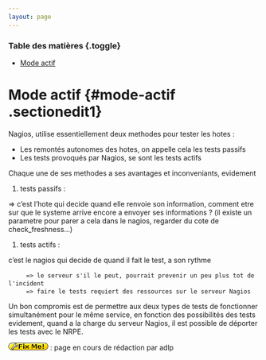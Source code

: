 ```yaml
---
layout: page
---
```


### Table des matières {.toggle}

-   [Mode actif](actif.html#mode-actif)

Mode actif {#mode-actif .sectionedit1}
==========

Nagios, utilise essentiellement deux methodes pour tester les hotes :

-   Les remontés autonomes des hotes, on appelle cela les tests passifs
-   Les tests provoqués par Nagios, se sont les tests actifs

Chaque une de ses methodes a ses avantages et inconveniants, evidement

1.  tests passifs :

⇒ c’est l’hote qui decide quand elle renvoie son information, comment
etre sur que le systeme arrive encore a envoyer ses informations ? (il
existe un parametre pour parer a cela dans le nagios, regarder du cote
de check\_freshness…)

1.  tests actifs :

c’est le nagios qui decide de quand il fait le test, a son rythme

~~~~ {.code}
     => le serveur s'il le peut, pourrait prevenir un peu plus tot de l'incident
     => faire le tests requiert des ressources sur le serveur Nagios
~~~~

Un bon compromis est de permettre aux deux types de tests de fonctionner
simultanément pour le même service, en fonction des possibilités des
tests evidement, quand a la charge du serveur Nagios, il est possible de
déporter les tests avec le NRPE.

![FIXME](../../../lib/images/smileys/fixme.gif) : page en cours de
rédaction par adlp
